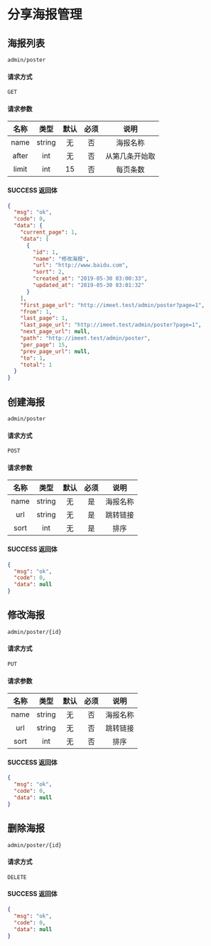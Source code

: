 # 分享海报管理

## 海报列表

`admin/poster`

#### 请求方式

`GET`

#### 请求参数

| 名称  |  类型  | 默认 | 必须 |      说明      |
| :---: | :----: | :--: | :--: | :------------: |
| name  | string |  无  |  否  |    海报名称    |
| after |  int   |  无  |  否  | 从第几条开始取 |
| limit |  int   |  15  |  否  |    每页条数    |

#### SUCCESS 返回体

```json
{
  "msg": "ok",
  "code": 0,
  "data": {
    "current_page": 1,
    "data": [
      {
        "id": 1,
        "name": "修改海报",
        "url": "http://www.baidu.com",
        "sort": 2,
        "created_at": "2019-05-30 03:00:33",
        "updated_at": "2019-05-30 03:01:32"
      }
    ],
    "first_page_url": "http://imeet.test/admin/poster?page=1",
    "from": 1,
    "last_page": 1,
    "last_page_url": "http://imeet.test/admin/poster?page=1",
    "next_page_url": null,
    "path": "http://imeet.test/admin/poster",
    "per_page": 15,
    "prev_page_url": null,
    "to": 1,
    "total": 1
  }
}
```

## 创建海报

`admin/poster`

#### 请求方式

`POST`

#### 请求参数

| 名称 |  类型  | 默认 | 必须 |   说明   |
| :--: | :----: | :--: | :--: | :------: |
| name | string |  无  |  是  | 海报名称 |
| url  | string |  无  |  是  | 跳转链接 |
| sort |  int   |  无  |  是  |   排序   |

#### SUCCESS 返回体

```json
{
  "msg": "ok",
  "code": 0,
  "data": null
}
```

## 修改海报

`admin/poster/{id}`

#### 请求方式

`PUT`

#### 请求参数

| 名称 |  类型  | 默认 | 必须 |   说明   |
| :--: | :----: | :--: | :--: | :------: |
| name | string |  无  |  否  | 海报名称 |
| url  | string |  无  |  否  | 跳转链接 |
| sort |  int   |  无  |  否  |   排序   |

#### SUCCESS 返回体

```json
{
  "msg": "ok",
  "code": 0,
  "data": null
}
```

## 删除海报

`admin/poster/{id}`

#### 请求方式

`DELETE`

#### SUCCESS 返回体

```json
{
  "msg": "ok",
  "code": 0,
  "data": null
}
```

